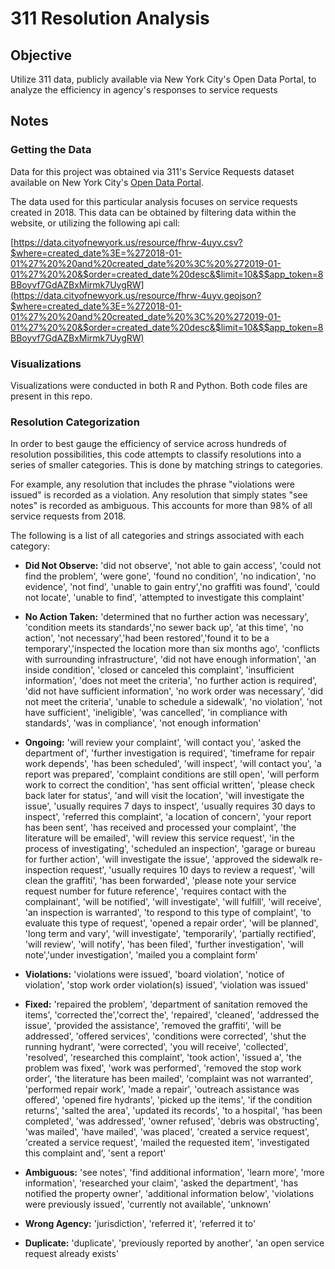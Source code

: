 # 311 Resolution Analysis

## Objective

Utilize 311 data, publicly available via New York City's Open Data Portal, to analyze the efficiency in agency's responses to service requests

## Notes

### Getting the Data

Data for this project was obtained via 311's Service Requests dataset available on New York City's [Open Data Portal](https://data.cityofnewyork.us/Social-Services/311-Service-Requests-from-2010-to-Present/erm2-nwe9).

The data used for this particular analysis focuses on service requests created in 2018. This data can be obtained by filtering data within the website, or utilizing the following api call:

[https://data.cityofnewyork.us/resource/fhrw-4uyv.csv?$where=created_date%3E=%272018-01-01%27%20%20and%20created_date%20%3C%20%272019-01-01%27%20%20&$order=created_date%20desc&$limit=10&$$app_token=8BBoyvf7GdAZBxMirmk7UygRW](https://data.cityofnewyork.us/resource/fhrw-4uyv.geojson?$where=created_date%3E=%272018-01-01%27%20%20and%20created_date%20%3C%20%272019-01-01%27%20%20&$order=created_date%20desc&$limit=10&$$app_token=8BBoyvf7GdAZBxMirmk7UygRW)


### Visualizations

Visualizations were conducted in both R and Python. Both code files are present in this repo.

### Resolution Categorization

In order to best gauge the efficiency of service across hundreds of resolution possibilities, this code attempts to classify resolutions into a series of smaller categories. This is done by matching strings to categories.

For example, any resolution that includes the phrase "violations were issued" is recorded as a violation. Any resolution that simply states "see notes" is recorded as ambiguous. This accounts for more than 98% of all service requests from 2018.

The following is a list of all categories and strings associated with each category:


- **Did Not Observe:**
'did not observe', 'not able to gain access', 'could not find the problem', 'were gone', 'found no condition', 'no indication', 'no evidence', 'not find', 'unable to gain entry','no graffiti was found', 'could not locate', 'unable to find', 'attempted to investigate this complaint'

- **No Action Taken:**
'determined that no further action was necessary', 'condition meets its standards','no sewer back up', 'at this time', 'no action', 'not necessary','had been restored','found it to be a temporary','inspected the location more than six months ago', 'conflicts with surrounding infrastructure', 'did not have enough information', 'an inside condition', 'closed or canceled this complaint', 'insufficient information', 'does not meet the criteria', 'no further action is required', 'did not have sufficient information', 'no work order was necessary', 'did not meet the criteria', 'unable to schedule a sidewalk', 'no violation', 'not have sufficient', 'ineligible', 'was cancelled', 'in compliance with standards', 'was in compliance', 'not enough information'

- **Ongoing:**
'will review your complaint', 'will contact you', 'asked the department of', 'further investigation is required', 'timeframe for repair work depends', 'has been scheduled', 'will inspect', 'will contact you', 'a report was prepared', 'complaint conditions are still open', 'will perform work to correct the condition', 'has sent official written', 'please check back later for status', 'and will visit the location', 'will investigate the issue', 'usually requires 7 days to inspect', 'usually requires 30 days to inspect', 'referred this complaint', 'a location of concern', 'your report has been sent', 'has received and processed your complaint', 'the literature will be emailed', 'will review this service request', 'in the process of investigating', 'scheduled an inspection', 'garage or bureau for further action', 'will investigate the issue', 'approved the sidewalk re-inspection request', 'usually requires 10 days to review a request', 'will clean the graffiti', 'has been forwarded', 'please note your service request number for future reference', 'requires contact with the complainant', 'will be notified', 'will investigate', 'will fulfill', 'will receive', 'an inspection is warranted', 'to respond to this type of complaint', 'to evaluate this type of request', 'opened a repair order', 'will be planned', 'long term and vary', 'will  investigate', 'temporarily', 'partially rectified', 'will review', 'will notify', 'has been filed', 'further investigation', 'will note','under investigation', 'mailed you a complaint form'

- **Violations:**
'violations were issued', 'board violation', 'notice of violation', 'stop work order violation(s) issued', 'violation was issued'

- **Fixed:**
'repaired the problem', 'department of sanitation removed the items', 'corrected the','correct the', 'repaired', 'cleaned', 'addressed the issue', 'provided the assistance', 'removed the graffiti', 'will be addressed', 'offered services', 'conditions were corrected', 'shut the running hydrant', 'were corrected', 'you will receive', 'collected', 'resolved', 'researched this complaint', 'took action', 'issued a', 'the problem was fixed', 'work was performed', 'removed the stop work order', 'the literature has been mailed', 'complaint was not warranted', 'performed repair work', 'made a repair', 'outreach assistance was offered', 'opened fire hydrants', 'picked up the items', 'if the condition returns', 'salted the area', 'updated its records', 'to a hospital', 'has been completed', 'was addressed', 'owner refused', 'debris was obstructing', 'was mailed', 'have mailed', 'was placed', 'created a service request', 'created a service request', 'mailed the requested item', 'investigated this complaint and', 'sent a report'

- **Ambiguous:**
'see notes', 'find additional information', 'learn more', 'more information', 'researched your claim', 'asked the department', 'has notified the property owner', 'additional information below', 'violations were previously issued', 'currently not available', 'unknown'
- **Wrong Agency:**
'jurisdiction', 'referred it', 'referred it to'
- **Duplicate:**
'duplicate', 'previously reported by another', 'an open service request already exists'
